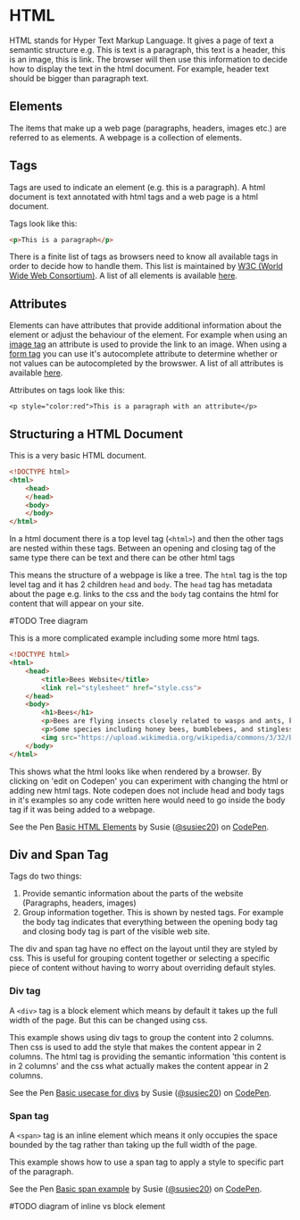 # HTML

HTML stands for Hyper Text Markup Language. It gives a page of text a semantic structure e.g. This is text is a paragraph, this text is a header, this is an image, this is link. The browser will then use this information to decide how to display the text in the html document. For example, header text should be bigger than paragraph text. 

## Elements

The items that make up a web page (paragraphs, headers, images etc.) are referred to as elements. A webpage is a collection of elements.

## Tags

Tags are used to indicate an element (e.g. this is a paragraph). A html document is text annotated with html tags and a web page is a html document.

Tags look like this:
```html
<p>This is a paragraph</p>
```

There is a finite list of tags as browsers need to know all available tags in order to decide how to handle them. This list is maintained by [W3C (World Wide Web Consortium)](https://www.w3.org/). A list of all elements is available [here](https://developer.mozilla.org/en-US/docs/Web/HTML/Element). 

## Attributes

Elements can have attributes that provide additional information about the element or adjust the behaviour of the element. For example when using an [image tag](https://developer.mozilla.org/en-US/docs/Web/HTML/Element/img) an attribute is used to provide the link to an image. When using a [form tag](https://developer.mozilla.org/en-US/docs/Web/HTML/Element/form) you can use it's autocomplete attribute to determine whether or not values can be autocompleted by the browswer. A list of all attributes is available [here](https://developer.mozilla.org/en-US/docs/Web/HTML/Attributes).

Attributes on tags look like this:
```
<p style="color:red">This is a paragraph with an attribute</p>
```

## Structuring a HTML Document

This is a very basic HTML document.

```html
<!DOCTYPE html>
<html>
	<head>
	</head>
	<body>
	</body>
</html>
```

In a html document there is a top level tag (`<html>`) and then the other tags are nested within these tags. Between an opening and closing tag of the same type there can be text and there can be other html tags

This means the structure of a webpage is like a tree. The `html` tag is the top level tag and it has 2 children `head` and `body`. The `head` tag has metadata about the page e.g. links to the css and the `body` tag contains the html for content that will appear on your site.

#TODO Tree diagram

This is a more complicated example including some more html tags.

```html
<!DOCTYPE html>
<html>
	<head>
		<title>Bees Website</title>
		<link rel="stylesheet" href="style.css">
	</head>
	<body>
		<h1>Bees</h1>
		<p>Bees are flying insects closely related to wasps and ants, known for their role in pollination and, in the case of the best-known bee species, the European honey bee, for producing honey and beeswax. Bees are a monophyletic lineage within the superfamily Apoidea and are presently considered a clade, called Anthophila. There are nearly 20,000 known species of bees in seven recognized biological families. They are found on every continent except Antarctica, in every habitat on the planet that contains insect-pollinated flowering plants.</p>
		<p>Some species including honey bees, bumblebees, and stingless bees live socially in colonies. Bees are adapted for feeding on nectar and pollen, the former primarily as an energy source and the latter primarily for protein and other nutrients. Most pollen is used as food for larvae. Bee pollination is important both ecologically and commercially; the decline in wild bees has increased the value of pollination by commercially managed hives of honey bees.</p>
		<img src="https://upload.wikimedia.org/wikipedia/commons/3/32/Bee-apis.jpg" />
	</body>
</html>
```
This shows what the html looks like when rendered by a browser. By clicking on 'edit on Codepen' you can experiment with changing the html or adding new html tags. Note codepen does not include head and body tags in it's examples so any code written here would need to go inside the body tag if it was being added to a webpage.

<p data-height="628" data-theme-id="0" data-slug-hash="BYXEeO" data-default-tab="html,result" data-user="susiec20" data-embed-version="2" data-pen-title="Basic HTML Elements" class="codepen">See the Pen <a href="https://codepen.io/susiec20/pen/BYXEeO/">Basic HTML Elements</a> by Susie (<a href="https://codepen.io/susiec20">@susiec20</a>) on <a href="https://codepen.io">CodePen</a>.</p>
<script async src="https://static.codepen.io/assets/embed/ei.js"></script>

## Div and Span Tag
Tags do two things:

1. Provide semantic information about the parts of the website (Paragraphs, headers, images)
2. Group information together. This is shown by nested tags. For example the body tag indicates that everything between the opening body tag and closing body tag is part of the visible web site. 

The div and span tag have no effect on the layout until they are styled by css. This is useful for grouping content together or selecting a specific piece of content without having to worry about overriding default styles.

### Div tag

A `<div>` tag is a block element which means by default it takes up the full width of the page. But this can be changed using css.

This example shows using div tags to group the content into 2 columns. Then css is used to add the style that makes the content appear in 2 columns. The html tag is providing the semantic information 'this content is in 2 columns' and the css what actually makes the content appear in 2 columns.

<p data-height="264" data-theme-id="0" data-slug-hash="XEjpOG" data-default-tab="html,result" data-user="susiec20" data-embed-version="2" data-pen-title="Basic usecase for divs" class="codepen">See the Pen <a href="https://codepen.io/susiec20/pen/XEjpOG/">Basic usecase for divs</a> by Susie (<a href="https://codepen.io/susiec20">@susiec20</a>) on <a href="https://codepen.io">CodePen</a>.</p>
<script async src="https://static.codepen.io/assets/embed/ei.js"></script>

### Span tag
A `<span>` tag is an inline element which means it only occupies the space bounded by the tag rather than taking up the full width of the page.

This example shows how to use a span tag to apply a style to specific part of the paragraph.

<p data-height="207" data-theme-id="0" data-slug-hash="gewmgX" data-default-tab="html,result" data-user="susiec20" data-embed-version="2" data-pen-title="Basic span example" class="codepen">See the Pen <a href="https://codepen.io/susiec20/pen/gewmgX/">Basic span example</a> by Susie (<a href="https://codepen.io/susiec20">@susiec20</a>) on <a href="https://codepen.io">CodePen</a>.</p>
<script async src="https://static.codepen.io/assets/embed/ei.js"></script>

#TODO diagram of inline vs block element
